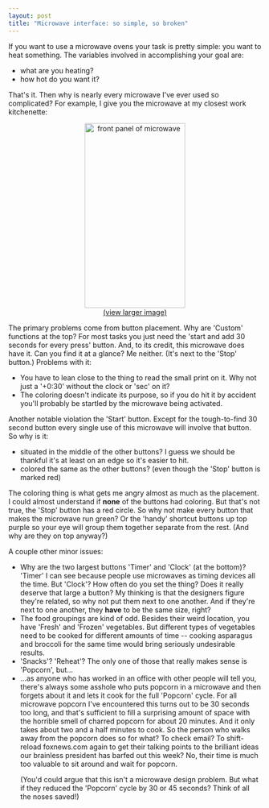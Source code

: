 ```yaml
---
layout: post
title: "Microwave interface: so simple, so broken"
---
```




<p>If you want to use a microwave ovens your task is pretty simple:
you want to heat something. The variables involved in accomplishing
your goal are:</p>
<ul>
  <li>what are you heating?</li>
  <li>how hot do you want it?</li>
</ul>

<p>That's it. Then why is nearly every microwave I've ever used so
complicated? For example, I give you the microwave at my closest work
kitchenette:</p>
  
<p align="center">
<img width="200" height="367" alt="front panel of microwave" border="0"
     src="http://www.cwinters.com/images/blog/work_microwave_interface_small.jpg" />
<br clear="all" />
<a href="http://www.cwinters.com/images/blog/work_microwave_interface_large.jpg">(view larger image)</a>
</p>

<p>The primary problems come from button placement. Why are 'Custom' functions at the top?  For most tasks you just need the 'start and add 30 seconds for
every press' button. And, to its credit, this microwave does have
it. Can you find it at a glance? Me neither. (It's next to the 'Stop'
button.) Problems with it:
  
<ul>
  <li>You have to lean close to the thing to read the small print on
  it. Why not just a '+0:30' without the clock or 'sec' on it?
  
  <li>The coloring doesn't indicate its purpose, so if you do hit it
  by accident you'll probably be startled by the microwave being
  activated.
</ul>  

<p>Another notable violation the 'Start' button. Except for the tough-to-find 30 second button every single use
of this microwave will involve that button. So why is it:</p>
  
<ul>
  <li>situated in the middle of the other buttons? I guess we should
  be thankful it's at least on an edge so it's easier to hit.
  <li>colored the same as the other buttons? (even though the 'Stop'
  button is marked red)</li>  
</ul>

<p>The coloring thing is what gets me angry almost as much as the placement. I could almost understand if
<b>none</b> of the buttons had coloring. But that's not true, the
'Stop' button has a red circle. So why not make every button that
makes the microwave run green? Or the 'handy' shortcut buttons up top
purple so your eye will group them together separate from the
rest. (And why are they on top anyway?)</p>

<p>A couple other minor issues:</p>
  
<ul>
  
 <li>Why are the two largest buttons 'Timer' and 'Clock' (at the
 bottom)? 'Timer' I can see because people use microwaves as timing
 devices all the time. But 'Clock'? How often do you set the thing?
 Does it really deserve that large a button? My thinking is that the
 designers figure they're related, so why not put them next to one
 another. And if they're next to one another, they <b>have</b> to be
 the same size, right?</li>
  
 <li>The food groupings are kind of odd. Besides their weird location,
 you have 'Fresh' and 'Frozen' vegetables. But different types of
 vegetables need to be cooked for different amounts of time -- cooking
 asparagus and broccoli for the same time would bring seriously
 undesirable results.
  
 <li>'Snacks'? 'Reheat'? The only one of those that really makes sense
 is 'Popcorn', but...
  
 <li>...as anyone who has worked in an office with other people will
 tell you, there's always some asshole who puts popcorn in a microwave
 and then forgets about it and lets it cook for the full 'Popcorn'
 cycle. For all microwave popcorn I've encountered this turns out to
 be 30 seconds too long, and that's sufficient to fill a surprising
 amount of space with the horrible smell of charred popcorn for about
 20 minutes. And it only takes about two and a half minutes to
 cook. So the person who walks away from the popcorn does so for what?
 To check email? To shift-reload foxnews.com again to get their talking points to the brilliant ideas
 our brainless president has barfed out this week? No, their time is
 much too valuable to sit around and wait for popcorn.
  
 <p>(You'd could argue that this isn't a microwave design problem. But
 what if they reduced the 'Popcorn' cycle by 30 or 45 seconds? Think
 of all the noses saved!)</p></li>
  
</ul>


